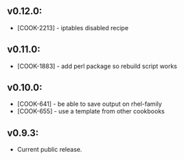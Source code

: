 ## v0.12.0:

* [COOK-2213] - iptables disabled recipe

## v0.11.0:

* [COOK-1883] - add perl package so rebuild script works

## v0.10.0:

* [COOK-641] - be able to save output on rhel-family
* [COOK-655] - use a template from other cookbooks

## v0.9.3:

* Current public release.
